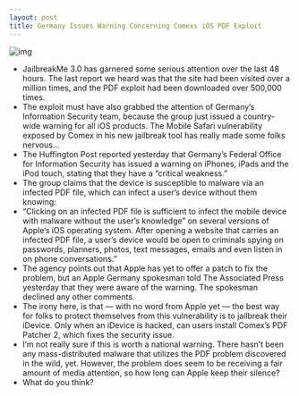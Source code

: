 ```yaml
---
layout: post
title: Germany Issues Warning Concerning Comexs iOS PDF Exploit
---
```

![img](http://media.idownloadblog.com/wp-content/uploads/2010/09/Warning.png)
* JailbreakMe 3.0 has garnered some serious attention over the last 48 hours. The last report we heard was that the site had been visited over a million times, and the PDF exploit had been downloaded over 500,000 times.
* The exploit must have also grabbed the attention of Germany’s Information Security team, because the group just issued a country-wide warning for all iOS products. The Mobile Safari vulnerability exposed by Comex in his new jailbreak tool has really made some folks nervous…
* The Huffington Post reported yesterday that Germany’s Federal Office for Information Security has issued a warning on iPhones, iPads and the iPod touch, stating that they have a “critical weakness.”
* The group claims that the device is susceptible to malware via an infected PDF file, which can infect a user’s device without them knowing:
* “Clicking on an infected PDF file is sufficient to infect the mobile device with malware without the user’s knowledge” on several versions of Apple’s iOS operating system. After opening a website that carries an infected PDF file, a user’s device would be open to criminals spying on passwords, planners, photos, text messages, emails and even listen in on phone conversations.”
* The agency points out that Apple has yet to offer a patch to fix the problem, but an Apple Germany spokesman told The Associated Press yesterday that they were aware of the warning. The spokesman declined any other comments.
* The irony here, is that — with no word from Apple yet — the best way for folks to protect themselves from this vulnerability is to jailbreak their iDevice. Only when an iDevice is hacked, can users install Comex’s PDF Patcher 2, which fixes the security issue.
* I’m not really sure if this is worth a national warning. There hasn’t been any mass-distributed malware that utilizes the PDF problem discovered in the wild, yet. However, the problem does seem to be receiving a fair amount of media attention, so how long can Apple keep their silence?
* What do you think?

